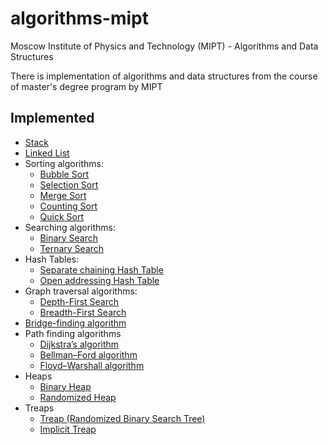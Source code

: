# algorithms-mipt

Moscow Institute of Physics and Technology (MIPT) - Algorithms and Data Structures

There is implementation of algorithms and data structures from the course of master's degree program by MIPT

## Implemented
- [Stack](/stack/stack.go)
- [Linked List](/list/list.go)
- Sorting algorithms:
  - [Bubble Sort](/sort/bubble.go)
  - [Selection Sort](/sort/selection.go)
  - [Merge Sort](/sort/merge.go)
  - [Counting Sort](/sort/counting.go)
  - [Quick Sort](/sort/quick.go)
- Searching algorithms:
  - [Binary Search](/search/binary.go)
  - [Ternary Search](/search/ternary.go)
- Hash Tables:
  - [Separate chaining Hash Table](/hashtables/separate_chaining_hash_table.go)
  - [Open addressing Hash Table](/hashtables/open_addressing_hash_table.go)
- Graph traversal algorithms:
  - [Depth-First Search](/graphtraversal/dfs.go)
  - [Breadth-First Search](/graphtraversal/bfs.go)
- [Bridge-finding algorithm](/bridgefinding/bridgefinding.go)
- Path finding algorithms
  - [Dijkstra’s algorithm](/pathfinding/dijkstra.go)
  - [Bellman–Ford algorithm](/pathfinding/bellman_ford.go)
  - [Floyd–Warshall algorithm](/pathfinding/floyd_warshall.go)
- Heaps
  - [Binary Heap](/heaps/binary_heap.go)
  - [Randomized Heap](/heaps/randomized_heap.go)
- Treaps
  - [Treap (Randomized Binary Search Tree)](/treaps/bst/randomized_bst.go)
  - [Implicit Treap](/treaps/implicit/implicit_treap.go)
